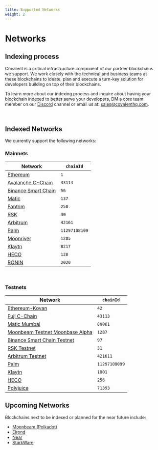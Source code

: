 ```yaml
---
title: Supported Networks
weight: 2
---
```


# Networks

## Indexing process

Covalent is a critical infrastructure component of our partner blockchains we support. We work closely with the technical and business teams at these blockchains to ideate, plan and execute a turn-key solution for developers building on top of their blockchains.

To learn more about our indexing process and inquire about having your blockchain indexed to better serve your developers, DM a core team member on our [Discord](https://discord.gg/M4aRubV) channel or email us at: sales@covalenthq.com.

&nbsp;

## Indexed Networks

We currently support the following networks:

### Mainnets

<TableWrap>

| Network                                  | `chainId` |
| ---------------------------------------- | --------- |
| [Ethereum](/docs/networks/ethereum)           | `1`       |
| [Avalanche C-Chain](/docs/networks/avalanche) | `43114`   |
| [Binance Smart Chain](/docs/networks/bsc)     | `56`      |
| [Matic](/docs/networks/matic)                 | `137`     |
| [Fantom](/docs/networks/fantom)               | `250`     |
| [RSK](/docs/networks/rsk)                     | `30`     |
| [Arbitrum](/docs/networks/arbitrum)           | `42161`     |
| [Palm](/docs/networks/palm)                   | `11297108109`     |
| [Moonriver](/docs/networks/moonriver)         | `1285` |
| [Klaytn](/docs/networks/klaytn)               | `8217` |
| [HECO](/docs/networks/heco)               | `128` |
| [RONIN](/docs/networks/ronin)               | `2020` |

</TableWrap>

&nbsp;

### Testnets

<TableWrap>

| Network                             | `chainId` |
| ----------------------------------- | --------- |
| [Ethereum-Kovan](/docs/networks/ethereum) | `42`   |
| [Fuji C-Chain](/docs/networks/avalanche) | `43113`   |
| [Matic Mumbai](/docs/networks/matic)     | `80001`   |
| [Moonbeam Testnet Moonbase Alpha](/docs/networks/moonbeam)     | `1287`   |
| [Binance Smart Chain Testnet](/docs/networks/bsc)     | `97`   |
| [RSK Testnet](/docs/networks/rsk)               | `31`     |
| [Arbitrum Testnet](/docs/networks/arbitrum)               | `421611`     |
| [Palm](/docs/networks/palm)                   | `11297108099`     |
| [Klaytn](/docs/networks/klaytn)                   | `1001`     |
| [HECO](/docs/networks/heco)               | `256` |
| [Polyjuice](/docs/networks/polyjuice)               | `71393` |
</TableWrap>

## Upcoming Networks

Blockchains next to be indexed or planned for the near future include:
* [Moonbeam (Polkadot)](https://moonbeam.network/)
* [Elrond](https://elrond.com/)
* [Near](https://near.org/)
* [StarkWare](https://starkware.co/)
